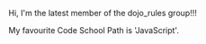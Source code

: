Hi, I'm the latest member of the dojo_rules group!!!

My favourite Code School Path is 'JavaScript'.